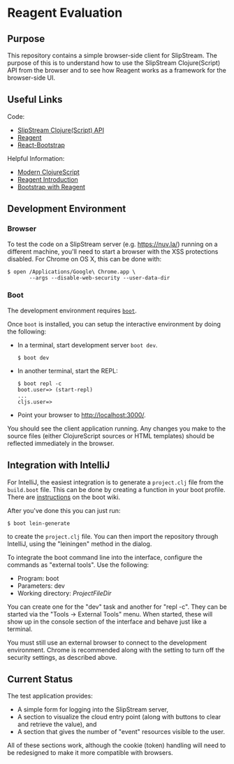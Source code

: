 # Reagent Evaluation

## Purpose

This repository contains a simple browser-side client for SlipStream.
The purpose of this is to understand how to use the SlipStream
Clojure(Script) API from the browser and to see how Reagent works as a
framework for the browser-side UI.

## Useful Links

Code:

 * [SlipStream Clojure(Script)
   API](https://github.com/slipstream/SlipStreamClientAPI )
 * [Reagent](https://github.com/reagent-project/reagent)
 * [React-Bootstrap](https://react-bootstrap.github.io)

Helpful Information:

 * [Modern
   ClojureScript](https://github.com/magomimmo/modern-cljs/tree/master/doc/second-edition)
 * [Reagent Introduction](https://reagent-project.github.io)
 * [Bootstrap with
   Reagent](http://nicolovaligi.com/boostrap-components-reagent-clojurescript.html) 

## Development Environment

### Browser

To test the code on a SlipStream server (e.g. https://nuv.la/) running
on a different machine, you'll need to start a browser with the XSS
protections disabled.  For Chrome on OS X, this can be done with:

```
$ open /Applications/Google\ Chrome.app \
       --args --disable-web-security --user-data-dir
```

### Boot

The development environment requires [`boot`](http://boot-clj.com).

Once `boot` is installed, you can setup the interactive environment by
doing the following:

 * In a terminal, start development server `boot dev`.
  
     ```
     $ boot dev
     ```
 * In another terminal, start the REPL:
 
     ```
     $ boot repl -c
     boot.user=> (start-repl)
     ...
     cljs.user=> 
     ```

 * Point your browser to
   [http://localhost:3000/](http://localhost:3000). 

You should see the client application running.  Any changes you make
to the source files (either ClojureScript sources or HTML templates)
should be reflected immediately in the browser.

## Integration with IntelliJ

For IntelliJ, the easiest integration is to generate a `project.clj`
file from the `build.boot` file.  This can be done by creating a
function in your boot profile.  There are
[instructions](https://github.com/boot-clj/boot/wiki/For-Cursive-Users)
on the boot wiki.

After you've done this you can just run:

```
$ boot lein-generate
```

to create the `project.clj` file.  You can then import the repository
through IntelliJ, using the "leiningen" method in the dialog.

To integrate the boot command line into the interface, configure the
commands as "external tools".  Use the following:

 * Program: boot
 * Parameters: dev
 * Working directory: $ProjectFileDir$

You can create one for the "dev" task and another for "repl -c".  They
can be started via the "Tools -> External Tools" menu.  When started,
these will show up in the console section of the interface and behave
just like a terminal.

You must still use an external browser to connect to the development
environment.  Chrome is recommended along with the setting to turn off
the security settings, as described above.

## Current Status

The test application provides:

 * A simple form for logging into the SlipStream server,
 * A section to visualize the cloud entry point (along with buttons to
   clear and retrieve the value), and
 * A section that gives the number of "event" resources visible to the
   user. 

All of these sections work, although the cookie (token) handling will
need to be redesigned to make it more compatible with browsers.

